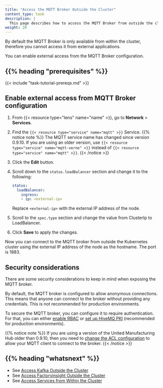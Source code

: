```yaml
---
title: "Access the MQTT Broker Outside the Cluster"
content_type: task
description: |
  This page describes how to access the MQTT Broker from outside the cluster.
weight: 20
---
```


<!-- overview -->

By default the MQTT Broker is only available from within the cluster, therefore
you cannot access it from external applications.

You can enable external access from the MQTT Broker configuration.

## {{% heading "prerequisites" %}}

{{< include "task-tutorial-prereqs.md" >}}

<!-- steps -->

## Enable external access from MQTT Broker configuration

1. From {{< resource type="lens" name="name" >}}, go to **Network** > **Services**.
2. Find the `{{< resource type="service" name="mqtt" >}}` Service.
   {{% notice note %}}
   The MQTT service name has changed since version 0.9.10. If you are using an older
   version, use `{{< resource type="service" name="mqtt-verne" >}}` instead of
   `{{< resource type="service" name="mqtt" >}}`.
   {{< /notice >}}
3. Click the **Edit** button.
4. Scroll down to the `status.loadBalancer` section and change it to the following:

   ```yaml
   status:
     loadBalancer:
       ingress:
       - ip: <external-ip>
   ```

   Replace `<external-ip>` with the external IP address of the node.
5. Scroll to the `spec.type` section and change the value from ClusterIp to LoadBalancer.
6. Click **Save** to apply the changes.

Now you can connect to the MQTT broker from outside the Kubernetes cluster using
the external IP address of the node as the hostname. The port is 1883.

<!-- discussion -->

## Security considerations

There are some security considerations to keep in mind when exposing the MQTT broker.

By default, the MQTT broker is configured to allow anonymous connections. This
means that anyone can connect to the broker without providing any credentials.
This is not recommended for production environments.

To secure the MQTT broker, you can configure it to require authentication. For
that, you can either [enable RBAC](/docs/production-guide/security/hivemq-rbac/)
or [set up HiveMQ PKI](/docs/production-guide/security/hivemq-pki/) (recommended
for production environments).

{{% notice note %}}
If you are using a version of the United Manufacturing Hub older than 0.9.10,
then you need to [change the ACL configuration](/docs/production-guide/security/vernemq-acl/)
to allow your MQTT client to connect to the broker.
{{< /notice >}}

<!-- Optional section; add links to information related to this topic. -->
## {{% heading "whatsnext" %}}

- See [Access Kafka Outside the Cluster](/docs/production-guides/administration/access-kafka-outside-cluster)
- See [Access Factoryinsight Outside the Cluster](/docs/production-guides/administration/access-factoryinsight-outside-cluster)
- See [Access Services from Within the Cluster](/docs/production-guides/administration/access-services-from-cluster)
